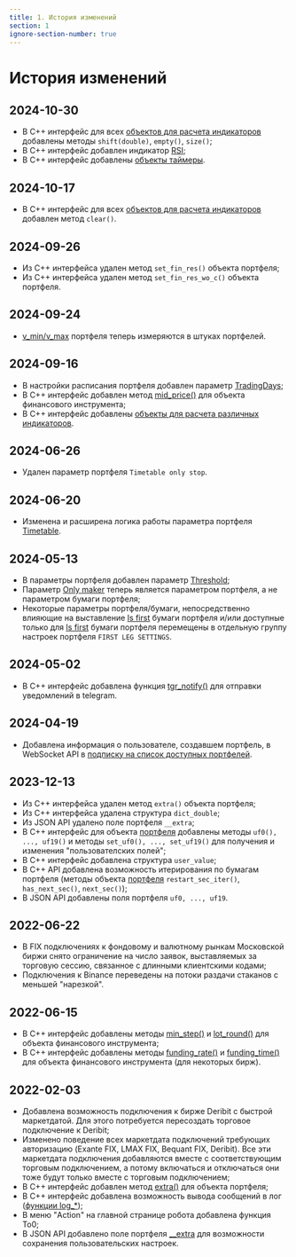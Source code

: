 ```yaml
---
title: 1. История изменений
section: 1
ignore-section-number: true
---
```


# История изменений

## 2024-10-30

- В C++ интерфейс для всех [объектов для расчета индикаторов](08-c-api.md#indicators-docs) добавлены методы `shift(double)`, `empty()`, `size()`;
- В C++ интерфейс добавлен индикатор [RSI](08-c-api.md#indicators-rsi);
- В C++ интерфейс добавлены [объекты таймеры](08-c-api.md#timers).

## 2024-10-17

- В C++ интерфейс для всех [объектов для расчета индикаторов](08-c-api.md#indicators-docs) добавлен метод `clear()`.

## 2024-09-26

- Из C++ интерфейса удален метод `set_fin_res()` объекта портфеля;
- Из C++ интерфейса удален метод `set_fin_res_wo_c()` объекта портфеля.

## 2024-09-24

- [v_min/v_max](05-params-description.md#p.v_min) портфеля теперь измеряются в штуках портфелей.

## 2024-09-16

- В настройки расписания портфеля добавлен параметр [TradingDays](05-params-description.md#p.trading_days);
- В C++ интерфейс добавлен метод [mid_price()](08-c-api.md#доступ-к-биржевым-данным-по-финансовым-инструментам) для объекта финансового инструмента;
- В C++ интерфейс добавлены [объекты для расчета различных индикаторов](08-c-api.md#indicators-docs).

## 2024-06-26

- Удален параметр портфеля `Timetable only stop`.

## 2024-06-20

- Изменена и расширена логика работы параметра портфеля [Timetable](05-params-description.md#p.use_tt).

## 2024-05-13

- В параметры портфеля добавлен параметр [Threshold](05-params-description.md#p.threshold);
- Параметр [Only maker](05-params-description.md#p.maker) теперь является параметром портфеля, а не параметром бумаги портфеля;
- Некоторые параметры портфеля/бумаги, непосредственно влияющие на выставление [Is first](05-params-description.md#is-first) бумаги портфеля и/или доступные только для [Is first](05-params-description.md#is-first) бумаги портфеля
перемещены в отдельную группу настроек портфеля `FIRST LEG SETTINGS`.

## 2024-05-02

- В C++ интерфейс добавлена функция [tgr_notify()](08-c-api.md#__TGR_NOTIFY__) для отправки уведомлений в telegram.

## 2024-04-19

- Добавлена информация о пользователе, создавшем портфель, в WebSocket API в [подписку на список доступных портфелей](10-api.md#подписка-на-список-доступных-портфелей).

## 2023-12-13

- Из C++ интерфейса удален метод `extra()` объекта портфеля;
- Из C++ интерфейса удалена структура `dict_double`;
- Из JSON API удалено поле портфеля `__extra`;
- В C++ интерфейс для объекта [портфеля](08-c-api.md#доступ-и-изменение-полей-портфеля) добавлены методы `uf0(), ..., uf19()` и методы `set_uf0(), ..., set_uf19()` для получения и изменения "пользователских полей";
- В C++ интерфейс добавлена структура `user_value`;
- В C++ API добавлена возможность итерирования по бумагам портфеля (методы объекта [портфеля](08-c-api.md#доступ-и-изменение-полей-портфеля) `restart_sec_iter()`, `has_next_sec()`, `next_sec()`);
- В JSON API добавлены поля портфеля `uf0, ..., uf19`.

## 2022-06-22

- В FIX подключениях к фондовому и валютному рынкам Московской биржи снято ограничение на число заявок, выставляемых за торговую сессию, связанное с длинными клиентскими кодами;
- Подключения к Binance переведены на потоки раздачи стаканов с меньшей "нарезкой".

## 2022-06-15

- В C++ интерфейс добавлены методы [min_step()](08-c-api.md#доступ-к-биржевым-данным-по-финансовым-инструментам) и [lot_round()](08-c-api.md#доступ-к-биржевым-данным-по-финансовым-инструментам) для объекта финансового инструмента;
- В C++ интерфейс добавлены методы [funding_rate()](08-c-api.md#доступ-к-биржевым-данным-по-финансовым-инструментам) и [funding_time()](08-c-api.md#доступ-к-биржевым-данным-по-финансовым-инструментам) для объекта финансового инструмента (для некоторых бирж).

## 2022-02-03

- Добавлена возможность подключения к бирже Deribit с быстрой маркетдатой. Для этого потребуется пересоздать торговое подключение к Deribit;
- Изменено поведение всех маркетдата подключений требующих авторизацию (Exante FIX, LMAX FIX, Bequant FIX, Deribit). Все эти маркетдата подключения добавляются вместе с соответствующим торговым подключением, а потому включаться и отключаться они тоже будут только вместе с торговым подключением;
- В C++ интерфейс добавлен метод [extra()](08-c-api.md#доступ-и-изменение-полей-портфеля) для объекта портфеля;
- В C++ интерфейс добавлена возможность вывода сообщений в лог ([функции log_*](08-c-api.md#функции-для-работы-с-опционами));
- В меню "Action" на главной странице робота добавлена функция To0;
- В JSON API добавлено поле портфеля [__extra](10-api.md) для возможности сохранения пользовательских настроек.
